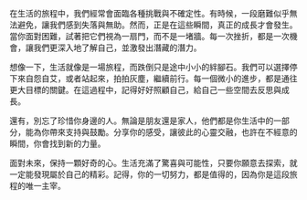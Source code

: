 在生活的旅程中，我們經常會面臨各種挑戰與不確定性。有時候，一段磨難似乎無法避免，讓我們感到失落與無助。然而，正是在這些瞬間，真正的成長才會發生。當你面對困難，試著把它們視為一扇門，而不是一堵牆。每一次挫折，都是一次機會，讓我們更深入地了解自己，並激發出潛藏的潛力。

想像一下，生活就像是一場旅程，而跌倒只是途中小小的絆腳石。我們可以選擇停下來自怨自艾，或者站起來，拍拍灰塵，繼續前行。每一個微小的進步，都是通往更大目標的關鍵。在這過程中，記得好好照顧自己，給自己一些空間去反思與成長。

還有，別忘了珍惜你身邊的人。無論是朋友還是家人，他們都是你生活中的一部分，能為你帶來支持與鼓勵。分享你的感受，讓彼此的心靈交融，也許在不經意的瞬間，你會找到新的力量。

面對未來，保持一顆好奇的心。生活充滿了驚喜與可能性，只要你願意去探索，就一定能發現屬於自己的精彩。記得，你的一切努力，都是值得的，因為你是這段旅程的唯一主宰。
